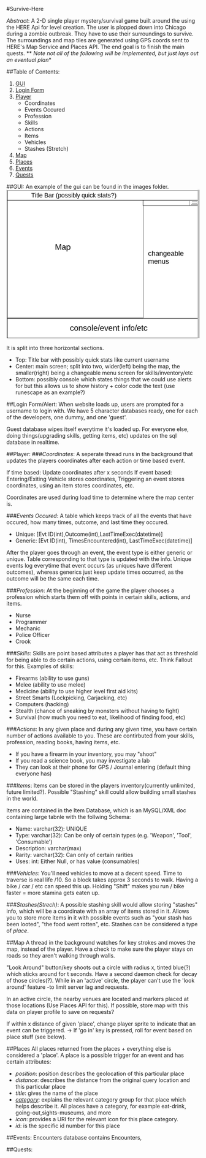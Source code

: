 #Survive-Here

_Abstract_: A 2-D single player mystery/survival game built around the using the HERE Api for level creation. The user is plopped down into Chicago during a zombie outbreak. They have to use their surroundings to survive. The surroundings and map tiles are generated using GPS coords sent to HERE's Map Service and Places API. The end goal is to finish the main quests. 
** *Note not all of the following will be implemented, but just lays out an eventual plan**

##Table of Contents:
1. [GUI](#gui)
1. [Login Form](#login)
1. [Player](#player)
	- Coordinates
	- Events Occured
	- Profession
	- Skills
	- Actions
	- Items
	- Vehicles
	- Stashes (Stretch)
1. [Map](#map)
1. [Places](#places)
1. [Events](#events)
1. [Quests](#quests)

##<a name="gui"></a>GUI:
An example of the gui can be found in the images folder.
![alt-text](img/guiExample.png)

It is split into three horizontal sections. 
- Top: Title bar with possibly quick stats like current username
- Center: main screen; split into two, wider(left) being the map, the smaller(right) being a changeable menu screen for skills/inventory/etc
- Bottom: possibly console which states things that we could use alerts for but this allows us to show history + color code the text (use runescape as an example?)

##<a name="login"></a>Login Form/Alert:
When website loads up, users are prompted for a username to login with. We have 5 character databases ready, one for each of the developers, one dummy, and one 'guest'.

Guest database wipes itself everytime it's loaded up. 
For everyone else, doing things(upgrading skills, getting items, etc) updates on the sql database in realtime. 

##<a name="player"></a>Player:
###_Coordinates_:
A seperate thread runs in the background that updates the players coordinates after each action or time based event. 

If time based: Update coordinates after x seconds
If event based: Entering/Exiting Vehicle stores coordinates, Triggering an event stores coordinates, using an item stores coordinates, etc.

Coordinates are used during load time to determine where the map center is. 

###_Events Occured_:
A table which keeps track of all the events that have occured, how many times, outcome, and last time they occured. 
- Unique:	[Evt ID(int),Outcome(int),LastTimeExec(datetime)]
- Generic:  [Evt ID(int), TimesEncountered(int), LastTimeExec(datetime)]

After the player goes through an event, the event type is either generic or unique. Table corresponding to that type is updated with the info. Unique events log everytime that event occurs (as uniques have different outcomes), whereas generics just keep update times occurred, as the outcome will be the same each time. 

###_Profession_: 
At the beginning of the game the player chooses a profession which starts them off with points in certain skills, actions, and items. 
- Nurse
- Programmer
- Mechanic
- Police Officer
- Crook

###_Skills_: 
Skills are point based attributes a player has that act as threshold for being able to do certain actions, using certain items, etc. Think Fallout for this. Examples of skills:
- Firearms (ability to use guns)
- Melee (ability to use melee)
- Medicine (ability to use higher level first aid kits)
- Street Smarts (Lockpicking, Carjacking, etc)
- Computers (hacking)
- Stealth (chance of sneaking by monsters without having to fight)
- Survival (how much you need to eat, likelihood of finding food, etc)

###_Actions_:
In any given place and during any given time, you have certain number of actions available to you. These are contirbuted from your skills, profession, reading books, having items, etc. 
- If you have a firearm in your inventory, you may "shoot"
- If you read a science book, you may investigate a lab
- They can look at their phone for GPS / Journal entering (default thing everyone has) 

###_Items_:
Items can be stored in the players inventory(currently unlimited, future limited?). Possible "Stashing" skill could allow building small stashes in the world. 

Items are contained in the Item Database, which is an MySQL/XML doc containing large tabnle with the follwing Schema:
- Name: varchar(32): UNIQUE
- Type: varchar(32): Can be only of certain types (e.g. 'Weapon', 'Tool', 'Consumable')
- Description: varchar(max)
- Rarity: varchar(32): Can only of certain rarities
- Uses: int: Either Null, or has value (consumables)
	
###_Vehicles_:
You'll need vehicles to move at a decent speed. Time to traverse is real life /10. So a block takes approx 3 seconds to walk. Having a bike / car / etc can speed this up. Holding "Shift" makes you run / bike faster = more stamina gets eaten up. 

###_Stashes(Strech)_:
A possible stashing skill would allow storing "stashes" info, which will be a coordinate with an array of items stored in it. Allows you to store more items in it with possible events such as "your stash has been looted", "the food went rotten", etc. Stashes can be considered a type of _place_. 

##<a name="map"></a>Map
A thread in the background watches for key strokes and moves the map, instead of the player. Have a check to make sure the player stays on roads so they aren't walking through walls.

"Look Around" button/key shoots out a circle with radius x, tinted blue(?) which sticks around for t seconds. Have a second daemon check for decay of those circles(?). While in an 'active' circle, the player can't use the 'look around' feature -to limit server lag and requests. 

In an active circle, the nearby venues are located and markers placed at those locations (Use Places API for this). If possible, store map with this data on player profile to save on requests?

If within x distance of given 'place', change player sprite to indicate that an event can be triggered. -> If 'go in' key is pressed, roll for event based on place stuff (see below). 

##<a name="places"></a>Places
All places returned from the places + everything else is considered a 'place'. A place is a possible trigger for an event and has certain attributes: 
- _position_: position describes the geolocation of this particular place 
- _distance_: describes the distance from the original query location and this particular place 
- _title_: gives the name of the place 
- [_category_](#https://developer.here.com/rest-apis/documentation/places/topics/categories.html): explains the relevant category group for that place which helps describe it. All places have a category, for example eat-drink, going-out,sights-museums, and more
- _icon_: provides a URI for the relevant icon for this place category.
- _id_: is the specific id number for this place 

##<a name="events"></a>Events:
Encounters database contains Encounters, 

##<a name="quests"></a>Quests: